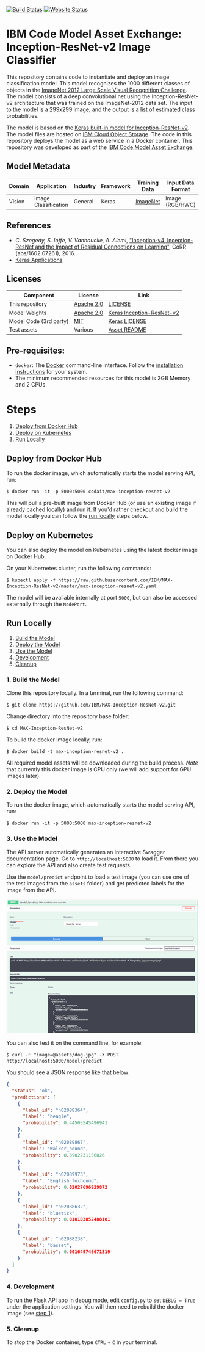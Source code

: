 [![Build Status](https://travis-ci.com/IBM/MAX-Inception-ResNet-v2.svg?branch=master)](https://travis-ci.com/IBM/MAX-Inception-ResNet-v2) [![Website Status](https://img.shields.io/website/http/max-inception-resnet-v2.max.us-south.containers.appdomain.cloud/swagger.json.svg?label=api+demo)](http://max-inception-resnet-v2.max.us-south.containers.appdomain.cloud/)

# IBM Code Model Asset Exchange: Inception-ResNet-v2 Image Classifier

This repository contains code to instantiate and deploy an image classification model. This model recognizes the 1000 different classes of objects in the [ImageNet 2012 Large Scale Visual Recognition Challenge](http://www.image-net.org/challenges/LSVRC/2012/). The model consists of a deep convolutional net using the Inception-ResNet-v2 architecture that was trained on the ImageNet-2012 data set. The input to the model is a 299x299 image, and the output is a list of estimated class probabilities.

The model is based on the [Keras built-in model for Inception-ResNet-v2](https://keras.io/applications/#inceptionresnetv2). The model files are hosted on [IBM Cloud Object Storage](http://max-assets.s3-api.us-geo.objectstorage.softlayer.net/keras/inception_resnet_v2.h5). The code in this repository deploys the model as a web service in a Docker container. This repository was developed as part of the [IBM Code Model Asset Exchange](https://developer.ibm.com/code/exchanges/models/).

## Model Metadata
| Domain | Application | Industry  | Framework | Training Data | Input Data Format |
| ------------- | --------  | -------- | --------- | --------- | -------------- | 
| Vision | Image Classification | General | Keras | [ImageNet](http://www.image-net.org/) | Image (RGB/HWC)| 

## References

* _C. Szegedy, S. Ioffe, V. Vanhoucke, A. Alemi_, ["Inception-v4, Inception-ResNet and the Impact of Residual Connections on Learning"](https://arxiv.org/abs/1602.07261), CoRR (abs/1602.07261), 2016.
* [Keras Applications](https://keras.io/applications/#inceptionresnetv2)

## Licenses

| Component | License | Link  |
| ------------- | --------  | -------- |
| This repository | [Apache 2.0](https://www.apache.org/licenses/LICENSE-2.0) | [LICENSE](LICENSE) |
| Model Weights | [Apache 2.0](https://www.apache.org/licenses/LICENSE-2.0) | [Keras Inception-ResNet-v2](https://keras.io/applications/#inceptionresnetv2)|
| Model Code (3rd party) | [MIT](https://opensource.org/licenses/MIT) | [Keras LICENSE](https://github.com/keras-team/keras/blob/master/LICENSE)|
| Test assets | Various | [Asset README](assets/README.md) |

## Pre-requisites:

* `docker`: The [Docker](https://www.docker.com/) command-line interface. Follow the [installation instructions](https://docs.docker.com/install/) for your system.
* The minimum recommended resources for this model is 2GB Memory and 2 CPUs.

# Steps

1. [Deploy from Docker Hub](#deploy-from-docker-hub)
2. [Deploy on Kubernetes](#deploy-on-kubernetes)
3. [Run Locally](#run-locally)

## Deploy from Docker Hub

To run the docker image, which automatically starts the model serving API, run:

```
$ docker run -it -p 5000:5000 codait/max-inception-resnet-v2
```

This will pull a pre-built image from Docker Hub (or use an existing image if already cached locally) and run it.
If you'd rather checkout and build the model locally you can follow the [run locally](#run-locally) steps below.

## Deploy on Kubernetes

You can also deploy the model on Kubernetes using the latest docker image on Docker Hub.

On your Kubernetes cluster, run the following commands:

```
$ kubectl apply -f https://raw.githubusercontent.com/IBM/MAX-Inception-ResNet-v2/master/max-inception-resnet-v2.yaml
```

The model will be available internally at port `5000`, but can also be accessed externally through the `NodePort`.

## Run Locally

1. [Build the Model](#1-build-the-model)
2. [Deploy the Model](#2-deploy-the-model)
3. [Use the Model](#3-use-the-model)
4. [Development](#4-development)
5. [Cleanup](#5-cleanup)

### 1. Build the Model

Clone this repository locally. In a terminal, run the following command:

```
$ git clone https://github.com/IBM/MAX-Inception-ResNet-v2.git
```

Change directory into the repository base folder:

```
$ cd MAX-Inception-ResNet-v2
```

To build the docker image locally, run: 

```
$ docker build -t max-inception-resnet-v2 .
```

All required model assets will be downloaded during the build process. _Note_ that currently this docker image is CPU only (we will add support for GPU images later).


### 2. Deploy the Model

To run the docker image, which automatically starts the model serving API, run:

```
$ docker run -it -p 5000:5000 max-inception-resnet-v2
```

### 3. Use the Model

The API server automatically generates an interactive Swagger documentation page. Go to `http://localhost:5000` to load it. From there you can explore the API and also create test requests.

Use the `model/predict` endpoint to load a test image (you can use one of the test images from the `assets` folder) and get predicted labels for the image from the API.

![Swagger Doc Screenshot](docs/swagger-screenshot.png)

You can also test it on the command line, for example:

```
$ curl -F "image=@assets/dog.jpg" -X POST http://localhost:5000/model/predict
```

You should see a JSON response like that below:

```json
{
  "status": "ok",
  "predictions": [
    {
      "label_id": "n02088364",
      "label": "beagle",
      "probability": 0.44505545496941
    },
    {
      "label_id": "n02089867",
      "label": "Walker_hound",
      "probability": 0.3902231156826
    },
    {
      "label_id": "n02089973",
      "label": "English_foxhound",
      "probability": 0.02027696929872
    },
    {
      "label_id": "n02088632",
      "label": "bluetick",
      "probability": 0.010103852488101
    },
    {
      "label_id": "n02088238",
      "label": "basset",
      "probability": 0.001649746671319
    }
  ]
}
```

### 4. Development

To run the Flask API app in debug mode, edit `config.py` to set `DEBUG = True` under the application settings. You will then need to rebuild the docker image (see [step 1](#1-build-the-model)).

### 5. Cleanup

To stop the Docker container, type `CTRL` + `C` in your terminal.
